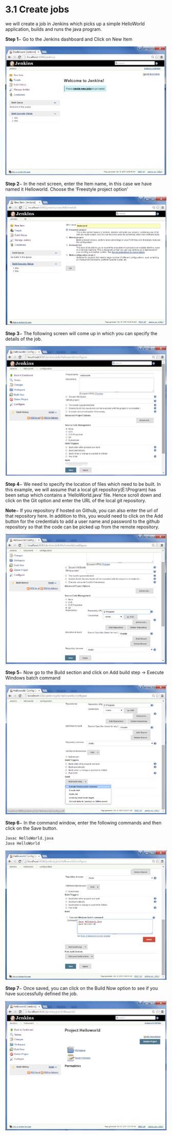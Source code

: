 # 3.1 Create jobs

we will create a job in Jenkins which picks up a simple HelloWorld application, builds and runs the java program.

**Step 1**− Go to the Jenkins dashboard and Click on New Item

![](../.gitbook/assets/setup_build_jobs.jpg)

**Step 2**− In the next screen, enter the Item name, in this case we have named it Helloworld. Choose the ‘Freestyle project option’

![](../.gitbook/assets/helloworld.jpg)

**Step 3**− The following screen will come up in which you can specify the details of the job.

![](../.gitbook/assets/helloworld_config.jpg)

**Step 4**− We need to specify the location of files which need to be built. In this example, we will assume that a local git repository\(E:\Program\) has been setup which contains a ‘HelloWorld.java’ file. Hence scroll down and click on the Git option and enter the URL of the local git repository.

**Note**− If you repository if hosted on Github, you can also enter the url of that repository here. In addition to this, you would need to click on the Add button for the credentials to add a user name and password to the github repository so that the code can be picked up from the remote repository.

![](../.gitbook/assets/git_repository.jpg)

**Step 5**− Now go to the Build section and click on Add build step → Execute Windows batch command

![](../.gitbook/assets/execute_windows_batch_command.jpg)

**Step 6**− In the command window, enter the following commands and then click on the Save button.

```text
Javac HelloWorld.java
Java HelloWorld
```

![](../.gitbook/assets/save.jpg)

**Step 7**− Once saved, you can click on the Build Now option to see if you have successfully defined the job.

![](../.gitbook/assets/build_now.jpg)

